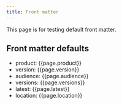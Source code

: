 ```yaml
---
title: Front matter
---
```


This page is for testing default front matter. 

## Front matter defaults 

* product: {{page.product}} 
* version: {{page.version}}
* audience: {{page.audience}}
* versions: {{page.versions}}
* latest: {{page.latest}}
* location: {{page.location}}
